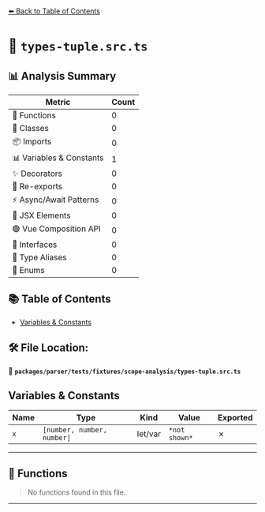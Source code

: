 [⬅️ Back to Table of Contents](../../../../../index.md)

# 📄 `types-tuple.src.ts`

## 📊 Analysis Summary

| Metric | Count |
|--------|-------|
| 🔧 Functions | 0 |
| 🧱 Classes | 0 |
| 📦 Imports | 0 |
| 📊 Variables & Constants | 1 |
| ✨ Decorators | 0 |
| 🔄 Re-exports | 0 |
| ⚡ Async/Await Patterns | 0 |
| 💠 JSX Elements | 0 |
| 🟢 Vue Composition API | 0 |
| 📐 Interfaces | 0 |
| 📑 Type Aliases | 0 |
| 🎯 Enums | 0 |

## 📚 Table of Contents

- [Variables & Constants](#variables-constants)

## 🛠️ File Location:
📂 **`packages/parser/tests/fixtures/scope-analysis/types-tuple.src.ts`**

## Variables & Constants

| Name | Type | Kind | Value | Exported |
|------|------|------|-------|----------|
| `x` | `[number, number, number]` | let/var | `*not shown*` | ✗ |


---

## 🔧 Functions

> No functions found in this file.


---